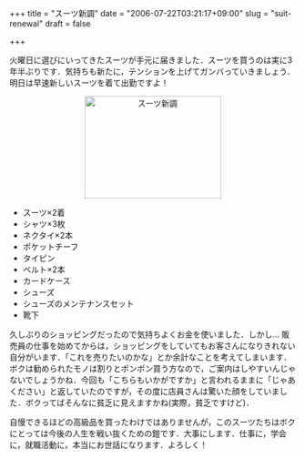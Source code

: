 +++
title = "スーツ新調"
date = "2006-07-22T03:21:17+09:00"
slug = "suit-renewal"
draft = false

+++

<p>火曜日に選びにいってきたスーツが手元に届きました．スーツを買うのは実に3年半ぶりです．気持ちも新たに，テンションを上げてガンバっていきましょう．明日は早速新しいスーツを着て出勤ですよ！</p>
<p><center><a href="http://www.flickr.com/photos/june29/194823894/" title="Photo Sharing"><img src="http://static.flickr.com/64/194823894_dcff7e3087_m.jpg" width="240" height="180" alt="スーツ新調" border="none" /></a></center></p>
<ul>
<li>スーツ×2着</li>
<li>シャツ×3枚</li>
<li>ネクタイ×2本</li>
<li>ポケットチーフ</li>
<li>タイピン</li>
<li>ベルト×2本</li>
<li>カードケース</li>
<li>シューズ</li>
<li>シューズのメンテナンスセット</li>
<li>靴下</li>
</ul>
<p>久しぶりのショッピングだったので気持ちよくお金を使いました．しかし… 販売員の仕事を始めてからは，ショッピングをしていてもお客さんになりきれない自分がいます．「これを売りたいのかな」とか余計なことを考えてしまいます．ボクは勧められたモノは割りとポンポン買う方なので，ご案内はしやすいんじゃないでしょうかね．今回も「こちらもいかがですか」と言われるままに「じゃあください」と返していたのですが，その度に店員さんは驚いた顔をしていました．ボクってばそんなに貧乏に見えますかね(実際，貧乏ですけど)．</p>
<p>自慢できるほどの高級品を買ったわけではありませんが，このスーツたちはボクにとっては今後の人生を戦い抜くための鎧です．大事にします．仕事に，学会に，就職活動に，本当にお世話になります．よろしく！</p>
